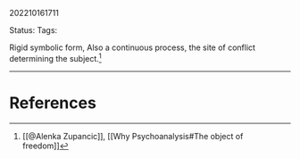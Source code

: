 202210161711

Status: 
Tags: 

Rigid symbolic form, Also a continuous process, the site of conflict determining the subject.[^1]



---
# References

[^1]: [[@Alenka Zupancic]], [[Why Psychoanalysis#The object of freedom]]